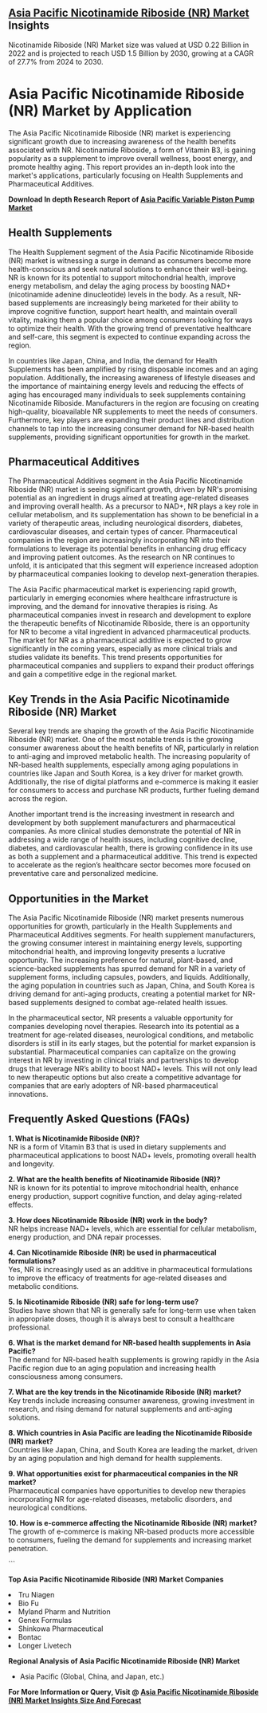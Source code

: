 <h2><a href="https://www.verifiedmarketreports.com/download-sample/?rid=399198&amp;utm_source=Github-Feb&amp;utm_medium=219" target="_blank">Asia Pacific Nicotinamide Riboside (NR) Market</a> Insights</h2><p>Nicotinamide Riboside (NR) Market size was valued at USD 0.22 Billion in 2022 and is projected to reach USD 1.5 Billion by 2030, growing at a CAGR of 27.7% from 2024 to 2030.</p><p><h1>Asia Pacific Nicotinamide Riboside (NR) Market by Application</h1> <p>The Asia Pacific Nicotinamide Riboside (NR) market is experiencing significant growth due to increasing awareness of the health benefits associated with NR. Nicotinamide Riboside, a form of Vitamin B3, is gaining popularity as a supplement to improve overall wellness, boost energy, and promote healthy aging. This report provides an in-depth look into the market's applications, particularly focusing on Health Supplements and Pharmaceutical Additives. <p><strong>Download In depth Research Report of <a href="https://www.verifiedmarketreports.com/download-sample/?rid=236118&amp;utm_source=Pulse-Dec&amp;utm_medium=219" target="_blank">Asia Pacific Variable Piston Pump Market</a></strong></p></p> <h2>Health Supplements</h2> <p>The Health Supplement segment of the Asia Pacific Nicotinamide Riboside (NR) market is witnessing a surge in demand as consumers become more health-conscious and seek natural solutions to enhance their well-being. NR is known for its potential to support mitochondrial health, improve energy metabolism, and delay the aging process by boosting NAD+ (nicotinamide adenine dinucleotide) levels in the body. As a result, NR-based supplements are increasingly being marketed for their ability to improve cognitive function, support heart health, and maintain overall vitality, making them a popular choice among consumers looking for ways to optimize their health. With the growing trend of preventative healthcare and self-care, this segment is expected to continue expanding across the region.</p> <p>In countries like Japan, China, and India, the demand for Health Supplements has been amplified by rising disposable incomes and an aging population. Additionally, the increasing awareness of lifestyle diseases and the importance of maintaining energy levels and reducing the effects of aging has encouraged many individuals to seek supplements containing Nicotinamide Riboside. Manufacturers in the region are focusing on creating high-quality, bioavailable NR supplements to meet the needs of consumers. Furthermore, key players are expanding their product lines and distribution channels to tap into the increasing consumer demand for NR-based health supplements, providing significant opportunities for growth in the market.</p> <h2>Pharmaceutical Additives</h2> <p>The Pharmaceutical Additives segment in the Asia Pacific Nicotinamide Riboside (NR) market is seeing significant growth, driven by NR's promising potential as an ingredient in drugs aimed at treating age-related diseases and improving overall health. As a precursor to NAD+, NR plays a key role in cellular metabolism, and its supplementation has shown to be beneficial in a variety of therapeutic areas, including neurological disorders, diabetes, cardiovascular diseases, and certain types of cancer. Pharmaceutical companies in the region are increasingly incorporating NR into their formulations to leverage its potential benefits in enhancing drug efficacy and improving patient outcomes. As the research on NR continues to unfold, it is anticipated that this segment will experience increased adoption by pharmaceutical companies looking to develop next-generation therapies.</p> <p>The Asia Pacific pharmaceutical market is experiencing rapid growth, particularly in emerging economies where healthcare infrastructure is improving, and the demand for innovative therapies is rising. As pharmaceutical companies invest in research and development to explore the therapeutic benefits of Nicotinamide Riboside, there is an opportunity for NR to become a vital ingredient in advanced pharmaceutical products. The market for NR as a pharmaceutical additive is expected to grow significantly in the coming years, especially as more clinical trials and studies validate its benefits. This trend presents opportunities for pharmaceutical companies and suppliers to expand their product offerings and gain a competitive edge in the regional market.</p> <h2>Key Trends in the Asia Pacific Nicotinamide Riboside (NR) Market</h2> <p>Several key trends are shaping the growth of the Asia Pacific Nicotinamide Riboside (NR) market. One of the most notable trends is the growing consumer awareness about the health benefits of NR, particularly in relation to anti-aging and improved metabolic health. The increasing popularity of NR-based health supplements, especially among aging populations in countries like Japan and South Korea, is a key driver for market growth. Additionally, the rise of digital platforms and e-commerce is making it easier for consumers to access and purchase NR products, further fueling demand across the region.</p> <p>Another important trend is the increasing investment in research and development by both supplement manufacturers and pharmaceutical companies. As more clinical studies demonstrate the potential of NR in addressing a wide range of health issues, including cognitive decline, diabetes, and cardiovascular health, there is growing confidence in its use as both a supplement and a pharmaceutical additive. This trend is expected to accelerate as the region’s healthcare sector becomes more focused on preventative care and personalized medicine.</p> <h2>Opportunities in the Market</h2> <p>The Asia Pacific Nicotinamide Riboside (NR) market presents numerous opportunities for growth, particularly in the Health Supplements and Pharmaceutical Additives segments. For health supplement manufacturers, the growing consumer interest in maintaining energy levels, supporting mitochondrial health, and improving longevity presents a lucrative opportunity. The increasing preference for natural, plant-based, and science-backed supplements has spurred demand for NR in a variety of supplement forms, including capsules, powders, and liquids. Additionally, the aging population in countries such as Japan, China, and South Korea is driving demand for anti-aging products, creating a potential market for NR-based supplements designed to combat age-related health issues.</p> <p>In the pharmaceutical sector, NR presents a valuable opportunity for companies developing novel therapies. Research into its potential as a treatment for age-related diseases, neurological conditions, and metabolic disorders is still in its early stages, but the potential for market expansion is substantial. Pharmaceutical companies can capitalize on the growing interest in NR by investing in clinical trials and partnerships to develop drugs that leverage NR’s ability to boost NAD+ levels. This will not only lead to new therapeutic options but also create a competitive advantage for companies that are early adopters of NR-based pharmaceutical innovations.</p> <h2>Frequently Asked Questions (FAQs)</h2> <p><strong>1. What is Nicotinamide Riboside (NR)?</strong><br> NR is a form of Vitamin B3 that is used in dietary supplements and pharmaceutical applications to boost NAD+ levels, promoting overall health and longevity.</p> <p><strong>2. What are the health benefits of Nicotinamide Riboside (NR)?</strong><br> NR is known for its potential to improve mitochondrial health, enhance energy production, support cognitive function, and delay aging-related effects.</p> <p><strong>3. How does Nicotinamide Riboside (NR) work in the body?</strong><br> NR helps increase NAD+ levels, which are essential for cellular metabolism, energy production, and DNA repair processes.</p> <p><strong>4. Can Nicotinamide Riboside (NR) be used in pharmaceutical formulations?</strong><br> Yes, NR is increasingly used as an additive in pharmaceutical formulations to improve the efficacy of treatments for age-related diseases and metabolic conditions.</p> <p><strong>5. Is Nicotinamide Riboside (NR) safe for long-term use?</strong><br> Studies have shown that NR is generally safe for long-term use when taken in appropriate doses, though it is always best to consult a healthcare professional.</p> <p><strong>6. What is the market demand for NR-based health supplements in Asia Pacific?</strong><br> The demand for NR-based health supplements is growing rapidly in the Asia Pacific region due to an aging population and increasing health consciousness among consumers.</p> <p><strong>7. What are the key trends in the Nicotinamide Riboside (NR) market?</strong><br> Key trends include increasing consumer awareness, growing investment in research, and rising demand for natural supplements and anti-aging solutions.</p> <p><strong>8. Which countries in Asia Pacific are leading the Nicotinamide Riboside (NR) market?</strong><br> Countries like Japan, China, and South Korea are leading the market, driven by an aging population and high demand for health supplements.</p> <p><strong>9. What opportunities exist for pharmaceutical companies in the NR market?</strong><br> Pharmaceutical companies have opportunities to develop new therapies incorporating NR for age-related diseases, metabolic disorders, and neurological conditions.</p> <p><strong>10. How is e-commerce affecting the Nicotinamide Riboside (NR) market?</strong><br> The growth of e-commerce is making NR-based products more accessible to consumers, fueling the demand for supplements and increasing market penetration.</p> ```</p><p><strong>Top Asia Pacific Nicotinamide Riboside (NR) Market Companies</strong></p><div data-test-id=""><p><li>Tru Niagen</li><li> Bio Fu</li><li> Myland Pharm and Nutrition</li><li> Genex Formulas</li><li> Shinkowa Pharmaceutical</li><li> Bontac</li><li> Longer Livetech</li></p><div><strong>Regional Analysis of&nbsp;Asia Pacific Nicotinamide Riboside (NR) Market</strong></div><ul><li dir="ltr"><p dir="ltr">Asia Pacific (Global, China, and Japan, etc.)</p></li></ul><p><strong>For More Information or Query, Visit @&nbsp;</strong><strong><a href="https://www.verifiedmarketreports.com/product/nicotinamide-riboside-nr-market/?utm_source=Github-Feb&amp;utm_medium=219" target="_blank">Asia Pacific Nicotinamide Riboside (NR) Market Insights Size And Forecast</a></strong></p></div><h2>&nbsp;</h2><div data-test-id="">&nbsp;</div>
